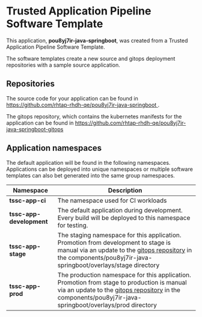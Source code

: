 # Trusted Application Pipeline Software Template

This application, **pou8yj7ir-java-springboot**, was created from a Trusted Application Pipeline Software Template.

The software templates create a new source and gitops deployment repositories with a sample source application. 

## Repositories

The source code for your application can be found in [https://github.com/rhtap-rhdh-qe/pou8yj7ir-java-springboot ](https://github.com/rhtap-rhdh-qe/pou8yj7ir-java-springboot ).
 
The gitops repository, which contains the kubernetes manifests for the application can be found in 
[https://github.com/rhtap-rhdh-qe/pou8yj7ir-java-springboot-gitops ](https://github.com/rhtap-rhdh-qe/pou8yj7ir-java-springboot-gitops ) 

## Application namespaces 

The default application will be found in the following namespaces. Applications can be deployed into unique namespaces or multiple software templates can also bet generated into the same group namespaces.  

|  Namespace   |  Description   |  
| -------- | -------- |
| **tssc-app-ci** | The namespace used for CI workloads |
| **tssc-app-development** | The default application during development. Every build will be deployed to this namespace for testing. |
| **tssc-app-stage** | The staging namespace for this application. Promotion from development to stage is manual via an update to the [gitops repository](https://github.com/rhtap-rhdh-qe/pou8yj7ir-java-springboot-gitops ) in the components/pou8yj7ir-java-springboot/overlays/stage directory |
| **tssc-app-prod** | The production namespace for this application. Promotion from stage to production is manual via an update to the [gitops repository](https://github.com/rhtap-rhdh-qe/pou8yj7ir-java-springboot-gitops ) in the components/pou8yj7ir-java-springboot/overlays/prod directory |